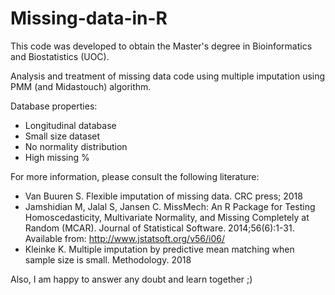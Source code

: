 # Missing-data-in-R

This code was developed to obtain the Master's degree in Bioinformatics and Biostatistics (UOC).

Analysis and treatment of missing data code using multiple imputation using PMM (and Midastouch) algorithm. 

Database properties:
- Longitudinal database
- Small size dataset 
- No normality distribution
- High missing %

For more information, please consult the following literature:

- Van Buuren S. Flexible imputation of missing data. CRC press; 2018
- Jamshidian M, Jalal S, Jansen C. MissMech: An R Package for Testing Homoscedasticity, Multivariate Normality, and Missing Completely at Random (MCAR). Journal of Statistical Software. 2014;56(6):1-31. Available from: http://www.jstatsoft.org/v56/i06/
- Kleinke K. Multiple imputation by predictive mean matching when sample size is small. Methodology. 2018

Also, I am happy to answer any doubt and learn together ;)

